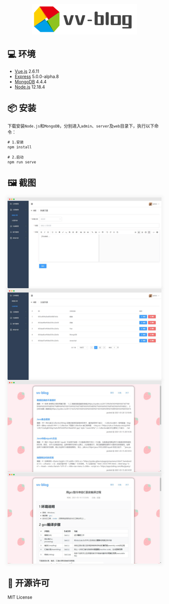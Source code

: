 <p align="center">
  <a href="https://github.com/syzdev/vv-blog" target="blank">
    <img src="./readme_images/vv-blog-logo.png" alt="Logo" height="100">
  </a>
</p>

# 💻 环境

- [Vue.js](https://www.npmjs.com/package/vue/v/2.6.11) 2.6.11
- [Express](https://www.npmjs.com/package/express/v/5.0.0-alpha.8) 5.0.0-alpha.8
- [MongoDB](https://www.mongodb.com/) 4.4.4
- [Node.js](https://nodejs.org/zh-cn/download/) 12.18.4
# 📦️ 安装

下载安装`Node.js`和`MongoDB`，分别进入`admin`、`server`及`web`目录下，执行以下命令：

```shell
# 1.安装
npm install

# 2.启动
npm run serve
```
# 🖼️ 截图

<img src="./readme_images/admin-1.png" style="box-shadow: 0px 0px 10px 5px rgba(0, 0, 0, 0.04);">
<br/>
<img src="./readme_images/admin-2.png" style="box-shadow: 0px 0px 10px 5px rgba(0, 0, 0, 0.04);">
<br/>
<img src="./readme_images/web-1.png" style="box-shadow: 0px 0px 10px 5px rgba(0, 0, 0, 0.04);">
<br/>
<img src="./readme_images/web-2.png" style="box-shadow: 0px 0px 10px 5px rgba(0, 0, 0, 0.04);">

# 📜 开源许可
MIT License

